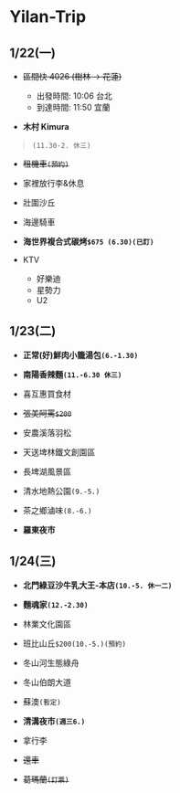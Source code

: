 # Yilan-Trip

## 1/22(一)
- ~~區間快 4026 (樹林 → 花蓮)~~ 
  - 出發時間: 10:06 台北  
  - 到達時間: 11:50 宜蘭

- **木村 Kimura**
>`(11.30-2. 休三)`

- ~~租機車`(預約)`~~

- 家裡放行李&休息

- 壯圍沙丘

- 海邊騎車

- **海世界複合式碳烤`$675 (6.30)(已訂)`**

- KTV 
  - 好樂迪
  - 星勢力
  - U2

## 1/23(二)
- **正常(好)鮮肉小籠湯包`(6.-1.30)`**

- **南陽香辣麵`(11.-6.30 休三)`**

- 喜互惠買食材

- ~~張美阿罵`$200`~~

- 安農溪落羽松

- 天送埤林鐵文創園區

- 長埤湖風景區

- 清水地熱公園`(9.-5.)`

- 茶之鄉滷味`(8.-6.)`

- **羅東夜市**

## 1/24(三)
- **北門綠豆沙牛乳大王-本店`(10.-5. 休一二)`**

- **麵魂家`(12.-2.30)`**

- 林業文化園區

- 班比山丘`$200(10.-5.)(預約)`

- 冬山河生態綠舟

- 冬山伯朗大道

- 蘇澳`(暫定)`

- **清溝夜市`(週三6.)`**

- 拿行李

- ~~還車~~

- ~~葛瑪蘭`(訂票)`~~
